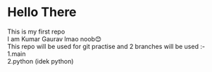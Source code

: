# Hello There 
This is my first repo
<br>
I am Kumar Gaurav lmao noob😊
<br>
This repo will be used for git practise and 
2 branches will be used :-
<br>
1.main
<br>
2.python (idek python)